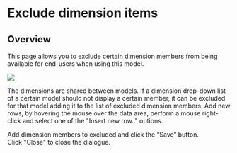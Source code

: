 # Exclude dimension items
## Overview
This page allows you to exclude certain dimension members from being available for end-users when using this model.
<br/>

![](https://profitbasedocs.blob.core.windows.net/plannerimages/exclude-dim-item.JPG)

The dimensions are shared between models. If a dimension drop-down list of a certain model should not display a certain member, it can be excluded for that model adding it to the list of excluded dimension members. Add new rows, by hovering the mouse over the data area, perform a mouse right-click and select one of the "Insert new row.." options. <br/>

Add dimension members to excluded and click the “Save” button.<br/>
Click "Close" to close the dialogue.

<br/>


